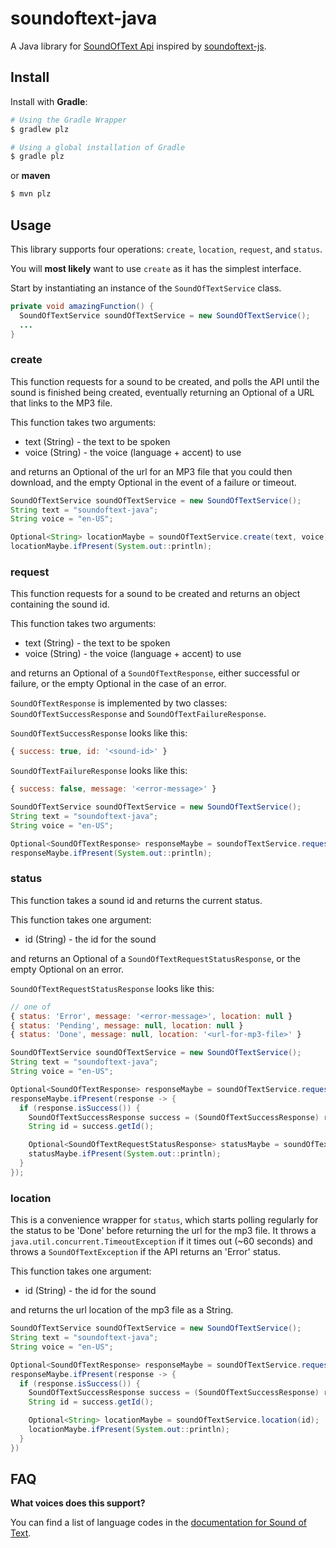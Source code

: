 # soundoftext-java

A Java library for [SoundOfText Api](https://soundoftext.com/docs) inspired by [soundoftext-js](https://github.com/ncpierson/soundoftext-js).

## Install

Install with **Gradle**:

```bash
# Using the Gradle Wrapper
$ gradlew plz
```

```bash
# Using a global installation of Gradle
$ gradle plz
```
or **maven**

```bash
$ mvn plz
```

## Usage

This library supports four operations: `create`, `location`, `request`, and `status`.

You will **most likely** want to use `create` as it has the simplest interface.

Start by instantiating an instance of the `SoundOfTextService` class.

```java
private void amazingFunction() {
  SoundOfTextService soundOfTextService = new SoundOfTextService();
  ...
}
```

### create

This function requests for a sound to be created, and polls the API until the sound is finished being created, eventually returning an Optional of a URL that links to the MP3 file.

This function takes two arguments:

- text (String) - the text to be spoken
- voice (String) - the voice (language + accent) to use

and returns an Optional of the url for an MP3 file that you could then download, and the empty Optional in the event of a failure or timeout.

```java
SoundOfTextService soundOfTextService = new SoundOfTextService();
String text = "soundoftext-java";
String voice = "en-US";

Optional<String> locationMaybe = soundOfTextService.create(text, voice);
locationMaybe.ifPresent(System.out::println);
```
### request

This function requests for a sound to be created and returns an object containing the sound id.

This function takes two arguments:

- text (String) - the text to be spoken
- voice (String) - the voice (language + accent) to use

and returns an Optional of a `SoundOfTextResponse`, either successful or failure, or the empty Optional in the case of an error.

`SoundOfTextResponse` is implemented by two classes: `SoundOfTextSuccessResponse` and `SoundOfTextFailureResponse`.

`SoundOfTextSuccessResponse` looks like this:

```javascript
{ success: true, id: '<sound-id>' }
```

`SoundOfTextFailureResponse` looks like this:
```javascript
{ success: false, message: '<error-message>' }
```

```java
SoundOfTextService soundOfTextService = new SoundOfTextService();
String text = "soundoftext-java";
String voice = "en-US";

Optional<SoundOfTextResponse> responseMaybe = soundofTextService.request(text, voice);
responseMaybe.ifPresent(System.out::println);
```

### status

This function takes a sound id and returns the current status.

This function takes one argument:

- id (String) - the id for the sound

and returns an Optional of a `SoundOfTextRequestStatusResponse`, or the empty Optional on an error.

`SoundOfTextRequestStatusResponse` looks like this:

```javascript
// one of
{ status: 'Error', message: '<error-message>', location: null }
{ status: 'Pending', message: null, location: null }
{ status: 'Done', message: null, location: '<url-for-mp3-file>' }
```

```java
SoundOfTextService soundOfTextService = new SoundOfTextService();
String text = "soundoftext-java";
String voice = "en-US";

Optional<SoundOfTextResponse> responseMaybe = soundOfTextService.request(text, voice);
responseMaybe.ifPresent(response -> {
  if (response.isSuccess()) {
    SoundOfTextSuccessResponse success = (SoundOfTextSuccessResponse) response;
    String id = success.getId();

    Optional<SoundOfTextRequestStatusResponse> statusMaybe = soundOfTextService.status(id);
    statusMaybe.ifPresent(System.out::println);
  }
});
```

### location

This is a convenience wrapper for `status`, which starts polling regularly for the status to be 'Done' before returning the url for the mp3 file. It throws a `java.util.concurrent.TimeoutException` if it times out (~60 seconds) and throws a `SoundOfTextException` if the API returns an 'Error' status.

This function takes one argument:

- id (String) - the id for the sound

and returns the url location of the mp3 file as a String.

```java
SoundOfTextService soundOfTextService = new SoundOfTextService();
String text = "soundoftext-java";
String voice = "en-US";

Optional<SoundOfTextResponse> responseMaybe = soundOfTextService.request(text, voice);
responseMaybe.ifPresent(response -> {
  if (response.isSuccess()) {
    SoundOfTextSuccessResponse success = (SoundOfTextSuccessResponse) response;
    String id = success.getId();

    Optional<String> locationMaybe = soundOfTextService.location(id);
    locationMaybe.ifPresent(System.out::println);
  }
})
```
## FAQ

**What voices does this support?**

You can find a list of language codes in the [documentation for Sound of Text](https://soundoftext.com/docs#voices).